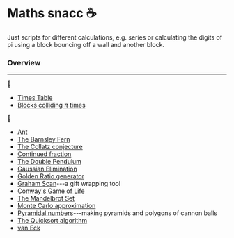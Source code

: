 # Maths snacc ☕️

Just scripts for different calculations, e.g. series or calculating the digits of pi using a block bouncing off a wall and another block.

### Overview
------------
:file_folder:
* [Times Table](x_table)
* [Blocks colliding $\pi$ times](pygame)

:memo:
* [Ant](ant.py)
* [The Barnsley Fern](barnsley_fern.py)
* [The Collatz conjecture](Collatz.py)
* [Continued fraction](continued_frac.py)
* [The Double Pendulum](double_pend.py)
* [Gaussian Elimination](gauss_elim.py)
* [Golden Ratio generator](golden.py)
* [Graham Scan](graham_scan.py)---a gift wrapping tool
* [Conway's Game of Life](life.py)
* [The Mandelbrot Set](mandelbrot.py)
* [Monte Carlo approximation](monte_carlo.py)
* [Pyramidal numbers](pyramidal_number.py)---making pyramids and polygons of cannon balls
* [The Quicksort algorithm](quicksort.py)
* [van Eck](van_eck.py)

